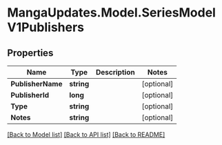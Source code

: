 # MangaUpdates.Model.SeriesModelV1Publishers

## Properties

Name | Type | Description | Notes
------------ | ------------- | ------------- | -------------
**PublisherName** | **string** |  | [optional] 
**PublisherId** | **long** |  | [optional] 
**Type** | **string** |  | [optional] 
**Notes** | **string** |  | [optional] 

[[Back to Model list]](../README.md#documentation-for-models) [[Back to API list]](../README.md#documentation-for-api-endpoints) [[Back to README]](../README.md)

